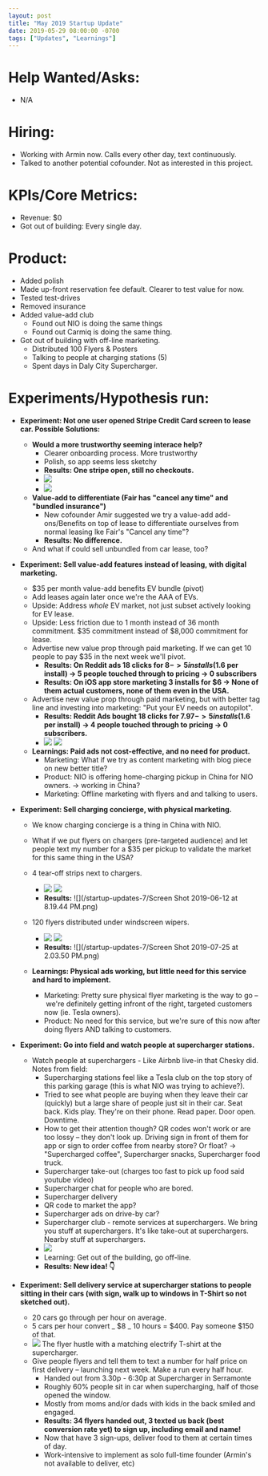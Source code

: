 ```yaml
---
layout: post
title: "May 2019 Startup Update"
date: 2019-05-29 08:00:00 -0700
tags: ["Updates", "Learnings"]
---
```


# Help Wanted/Asks:

- N/A

# Hiring: 

- Working with Armin now. Calls every other day, text continuously.
- Talked to another potential cofounder. Not as interested in this project.

# KPIs/Core Metrics:

- Revenue: $0
- Got out of building: Every single day.

# Product:

- Added polish
- Made up-front reservation fee default. Clearer to test value for now.
- Tested test-drives
- Removed insurance
- Added value-add club
  - Found out NIO is doing the same things
  - Found out Carmiq is doing the same thing.
- Got out of building with off-line marketing.
  - Distributed 100 Flyers & Posters
  - Talking to people at charging stations (5)
  - Spent days in Daly City Supercharger.

# Experiments/Hypothesis run:

- **Experiment: Not one user opened Stripe Credit Card screen to lease car. Possible Solutions:**

  - **Would a more trustworthy seeming interace help?**
    - Clearer onboarding process. More trustworthy
    - Polish, so app seems less sketchy
    - **Results: One stripe open, still no checkouts.**
    - ![](/startup-updates-7/1_experiment.png)
    - ![](/startup-updates-7/1_results.png)
  - **Value-add to differentiate (Fair has "cancel any time" and "bundled insurance")**
    - New cofounder Amir suggested we try a value-add add-ons/Benefits on top of lease to differentiate ourselves from normal leasing lke Fair's "Cancel any time"?
    - **Results: No difference.**
  - And what if could sell unbundled from car lease, too?

- **Experiment: Sell value-add features instead of leasing, with digital marketing.**

  - $35 per month value-add benefits EV bundle (pivot)
  - Add leases again later once we're the AAA of EVs.
  - Upside: Address _whole_ EV market, not just subset actively looking for EV lease.
  - Upside: Less friction due to 1 month instead of 36 month commitment. $35 commitment instead of $8,000 commitment for lease.
  - Advertise new value prop through paid marketing. If we can get 10 people to pay $35 in the next week we'll pivot.
    - **Results: On Reddit ads 18 clicks for $8 -> 5 installs ($1.6 per install) -> 5 people touched through to pricing -> 0 subscribers**
    - **Results: On iOS app store marketing 3 installs for $6 -> None of them actual customers, none of them even in the USA.**
  - Advertise new value prop through paid marketing, but with better tag line and investing into marketing: "Put your EV needs on autopilot".
    - **Results: Reddit Ads bought 18 clicks for $7.97 -> 5 installs ($1.6 per install) -> 4 people touched through to pricing -> 0 subscribers.**
    - ![](/startup-updates-7/2_experiment.png) ![](/startup-updates-7/2_results.png)
  - **Learnings: Paid ads not cost-effective, and no need for product.**
    - Marketing: What if we try as content marketing with blog piece on new better title?
    - Product: NIO is offering home-charging pickup in China for NIO owners. -> working in China?
    - Marketing: Offline marketing with flyers and and talking to users.

- **Experiment: Sell charging concierge, with physical marketing.**

  - We know charging concierge is a thing in China with NIO.
  - What if we put flyers on chargers (pre-targeted audience) and let people text my number for a $35 per pickup to validate the market for this same thing in the USA?
  - 4 tear-off strips next to chargers.

    - ![](/startup-updates-7/3_experiment.JPG) ![](/startup-updates-7/3_experiment2.JPG)
    - **Results:** ![](/startup-updates-7/Screen Shot 2019-06-12 at 8.19.44 PM.png)

  - 120 flyers distributed under windscreen wipers.

    - ![](/startup-updates-7/4_experiment.png) ![](/startup-updates-7/4_experiment2.png)
    - **Results:** ![](/startup-updates-7/Screen Shot 2019-07-25 at 2.03.50 PM.png)

  - **Learnings: Physical ads working, but little need for this service and hard to implement.**
    - Marketing: Pretty sure physical flyer marketing is the way to go – we're definitely getting infront of the right, targeted customers now (ie. Tesla owners).
    - Product: No need for this service, but we're sure of this now after doing flyers AND talking to customers.

- **Experiment: Go into field and watch people at supercharger stations.**

  - Watch people at superchargers - Like Airbnb live-in that Chesky did. Notes from field:
    - Supercharging stations feel like a Tesla club on the top story of this parking garage (this is what NIO was trying to achieve?).
    - Tried to see what people are buying when they leave their car (quickly) but a large share of people just sit in their car. Seat back. Kids play. They're on their phone. Read paper. Door open. Downtime.
    - How to get their attention though? QR codes won't work or are too lossy – they don't look up. Driving sign in front of them for app or sign to order coffee from nearby store? Or float? -> "Supercharged coffee", Supercharger snacks, Supercharger food truck.
    - Supercharger take-out (charges too fast to pick up food said youtube video)
    - Supercharger chat for people who are bored.
    - Supercharger delivery
    - QR code to market the app?
    - Supercharger ads on drive-by car?
    - Supercharger club - remote services at superchargers. We bring you stuff at superchargers. It's like take-out at superchargers. Nearby stuff at superchargers.
    - ![](/startup-updates-7/IMG_1354.JPG)
    - Learning: Get out of the building, go off-line.
    - **Results: New idea! 👇**

- **Experiment: Sell delivery service at supercharger stations to people sitting in their cars (with sign, walk up to windows in T-Shirt so not sketched out).**
  - 20 cars go through per hour on average.
  - 5 cars per hour convert _ $8 _ 10 hours = $400. Pay someone $150 of that.
  - ![](/startup-updates-7/5_experiment.JPG) The flyer hustle with a matching electrify T-shirt at the supercharger.
  - Give people flyers and tell them to text a number for half price on first delivery – launching next week. Make a run every half hour.
    - Handed out from 3.30p - 6:30p at Supercharger in Serramonte
    - Roughly 60% people sit in car when supercharging, half of those opened the window.
    - Mostly from moms and/or dads with kids in the back smiled and engaged.
    - **Results: 34 flyers handed out, 3 texted us back (best conversion rate yet) to sign up, including email and name!**
    - Now that have 3 sign-ups, deliver food to them at certain times of day.
    - Work-intensive to implement as solo full-time founder (Armin's not available to deliver, etc)
